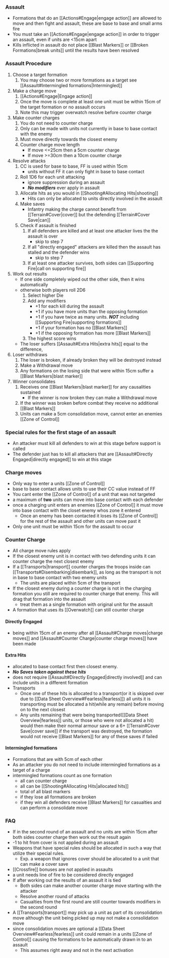 ### Assault
- Formations that do an [[Actions#Engage|engage action]] are allowed to move and then fight and assault, these are base to base and small arms fire
- You must take an [[Actions#Engage|engage action]] in order to trigger an assault, even if units are <15cm apart
- Kills inflicted in assault do not place [[Blast Markers]] or [[Broken Formations|break units]] until the results have been resolved

### Assault Procedure
1. Choose a target formation
	1. You may choose two or more formations as a target see [[Assault#Intermingled formations|Intermingled]]
2. Make a charge move
	1. [[Actions#Engage|Engage action]]
	2. Once the move is complete at least one unit must be within 15cm of the target formation or no assault occurs
	3. Note this may trigger overwatch resolve before counter charge
3. Make counter charges
	1. You do not need to counter charge
	2. Only can be made with units not currently in base to base contact with the enemy
	3. Must move directly towards the closest enemy
	4. Counter charge move length
		- If move <=25cm then a 5cm counter charge
		- If move >=30cm then a 10cm counter charge
5. Resolve attacks
	1. CC is used for base to base, FF is used within 15cm
		- units without FF it can only fight in base to base contact
	2. Roll 1D6 for each unit attacking
		- ignore suppression during an assault
		- ***No modifiers*** ever apply in assault
	3. Allocate hits as you would in [[Shooting#Allocating Hits|shooting]]
		- Hits can only be allocated to units directly involved in the assault
	4. Make saves
		-  Infantry making the charge cannot benefit from [[Terrain#Cover|cover]] but the defending [[Terrain#Cover Save|can]]
	5. Check if assault is finished
		1.  If all defenders are killed and at least one attacker lives the the assault is over
			- skip to step 7
		2. If all "directly engaged" attackers are killed then the assault has stalled and the defender wins
			- skip to step 7
		3. If at least one attacker survives, both sides can [[Supporting Fire|call on supporting fire]]
6. Work out results
	- If one side completely wiped out the other side, then it wins automatically
	- otherwise both players roll 2D6 
		1. Select higher Die
		2. Add any modifiers
			- +1 for each kill during the assault
			- +1 if you have more units than the opposing formation
			- +1 if you have twice as many units. ***NOT*** including [[Supporting Fire|supporting formations]]
			- +1 if your formation has no [[Blast Markers]]
			- +1 if the opposing formation has more [[Blast Markers]]
		3. The highest score wins
	- The loser suffers [[Assault#Extra Hits|extra hits]] equal to  the difference, 
7. Loser withdraws 
	1. The loser is broken, if already broken they will be destroyed instead
	2. Make a Withdrawal move
	3. Any formations on the losing side that were within 15cm suffer a [[Blast Markers|blast marker]]
8. Winner consolidates
	1. Receives one [[Blast Markers|blast marker]] for any causalities sustained
		- If the winner is now broken they can make a Withdrawal move
	2. If the winner was broken before combat they receive no additional [[Blast Markers]]
	3. Units can make a 5cm consolidation move, cannot enter an enemies [[Zone of Control]]

### Special rules for the first stage of an assault
- An attacker must kill all defenders to win at this stage before support is called
- The defender just has to kill all attackers that are [[Assault#Directly Engaged|directly engaged]] to win at this stage

### Charge moves
- Only way to enter a units [[Zone of Control]]
- base to base contact allows units to use their CC value instead of FF
- You cant enter the [[Zone of Control]] of a unit that was not targeted
- a maximum of **two** units can move into base contact with each defender
- once a charging unit enters an enemies [[Zone of Control]] it must move into base contact with the closet enemy whos zone it entered
	- Once an enemy has been contacted it loses its [[Zone of Control]] for the rest of the assault and other units can move past it
- Only one unit must be within 15cm for the assault to occur

### Counter Charge
-  All charge move rules apply
- If the closest enemy unit is in contact with two defending units it can counter charge the next closest enemy
- If a [[Transports|transport]] counter charges the troops inside can [[Transports#Disembarking|disembark]], as long as the transport is not in base to base contact with two enemy units
	- The units are placed within 5cm of the transport
-  If the closest enemy during a counter charge is not in the charging formation you still are required to counter charge that enemy. This will drag that formation into the assault
	- treat them as a single formation with original unit for the assault
- A formation that uses its [[Overwatch]] can still counter charge


#### Directly Engaged
- being within 15cm of an enemy after all [[Assault#Charge moves|charge moves]] and [[Assault#Counter Charge|counter charge moves]] have been made

#### Extra Hits
- allocated to base contact first then closest enemy. 
- ***No Saves taken against these hits*** 
- does not require [[Assault#Directly Engaged|directly involved]] and can include units in a different formation
- Transports
	- Once one of these hits is allocated to a transport(or it is skipped over due to [[Data Sheet Overview#Fearless|fearless]]) all units it is transporting must be allocated a hit(while any remain) before moving on to the next closest
	- Any units remaining that were being transported([[Data Sheet Overview|fearless]] units, or those who were not allocated a hit) would then make their normal armour save or a 6+ [[Terrain#Cover Save|cover save]] if the transport was destroyed, the formation would not receive [[Blast Markers]] for any of these saves if failed

#### Intermingled formations
- Formations that are with 5cm of each other
- As an attacker you do not need to include intermingled formations as a target of a charge
- intermingled formations count as one formation
	- all can counter charge
	- all can be [[Shooting#Allocating Hits|allocated hits]]
	- total of all blast markers
	- if they lose all formations are broken 
	- if they win all defenders receive [[Blast Markers]] for casualties and can perform a consolidate move

### FAQ
- If in the second round of an assault and no units are within 15cm after both sides counter charge then work out the result again
- -1 to hit from cover is not applied during an assault
- Weapons that have special rules should be allocated in such a way that utilize their special rules.
	- Exp. a weapon that ignores cover should be allocated to a unit that can make a cover save
- [[Crossfire]] bonuses are not applied in assaults
- a unit needs line of fire to be considered directly engaged
- If after working out the results of an assault it is tied
	- Both sides can make another counter charge move starting with the attacker
	- Resolve another round of attacks
	- Casualties from the first round are still counter towards modifiers in the second round
- A [[Transports|transport]] may pick up a unit as part of its consolidation move although the unit being picked up may not make a consolidation move
- since consolidation moves are optional a [[Data Sheet Overview#Fearless|fearless]] unit could remain in a units [[Zone of Control]] causing the formations to be automatically drawn in to an assault
	- This assumes right away and not in the next activation
